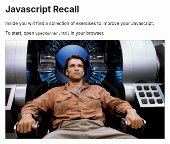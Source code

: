 # Javascript Recall

Inside you will find a collection of exercises to improve your Javascript.

To start, open `SpecRunner.html` in your browser.

![Total Recall 1990](total-recall.jpg)
